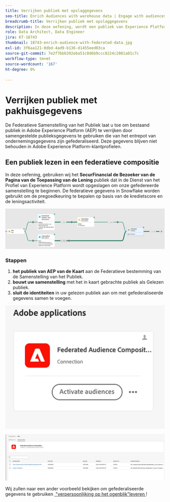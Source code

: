 ```yaml
---
title: Verrijken publiek met opslaggegevens
seo-title: Enrich Audiences with warehouse data | Engage with audiences directly from your data warehouse using Federated Audience Composition
breadcrumb-title: Verrijken publiek met opslaggegevens
description: In deze oefening, wordt een publiek van Experience Platform verrijkt met pakhuisgegevens.
role: Data Architect, Data Engineer
jira: KT-18743
thumbnail: 18743-enrich-audience-with-federated-data.jpg
exl-id: 3f6aa121-0dbd-4ad9-b136-d1455eed03ca
source-git-commit: 7e2f7bbb392eba51c0d6b9ccc8224c2081a01c7c
workflow-type: tm+mt
source-wordcount: '167'
ht-degree: 0%

---
```


# Verrijken publiek met pakhuisgegevens

De Federatieve Samenstelling van het Publiek laat u toe om bestaand publiek in Adobe Experience Platform (AEP) te verrijken door samengestelde publieksgegevens te gebruiken die van het entrepot van ondernemingsgegevens zijn gefederaliseerd. Deze gegevens blijven niet behouden in Adobe Experience Platform-klantprofielen.

## Een publiek lezen in een federatieve compositie

In deze oefening, gebruiken wij het **SecurFinancial de Bezoeker van de Pagina van de Toepassing van de Lening** publiek dat in de Dienst van het Profiel van Experience Platform wordt opgeslagen om onze gefedereerde samenstelling te beginnen. De federatieve gegevens in Snowflake worden gebruikt om de pregoedkeuring te bepalen op basis van de kredietscore en de leningsactiviteit.

![&#x200B; federated-composition-example &#x200B;](assets/snowflake-preapproval.png)

### Stappen

1. **het publiek van AEP van de Kaart** aan de Federatieve bestemming van de Samenstelling van het Publiek.
2. **bouwt uw samenstelling** met het in kaart gebrachte publiek als Gelezen publiek.
3. **sluit de identiteiten** in uw gelezen publiek aan om met gefederaliseerde gegevens samen te voegen.

![&#x200B; federated-method-1-1 &#x200B;](assets/federated-method-1-1.png)

![&#x200B; federated-method-1-2 &#x200B;](assets/federated-method-1-2.png)

Wij zullen naar een ander voorbeeld bekijken om gefederaliseerde gegevens te gebruiken [&#x200B; &quot;verpersoonlijking op het ogenblik&quot;leveren &#x200B;](deliver-in-the-moment-personalization.md)!
